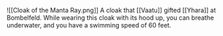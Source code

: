 ![[Cloak of the Manta Ray.png]]
A cloak that [[Vaatu]] gifted [[Yhara]] at Bombelfeld. While wearing this cloak with its hood up, you can breathe underwater, and you have a swimming speed of 60 feet.